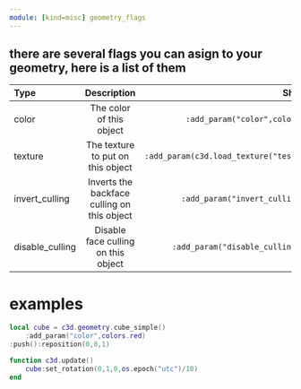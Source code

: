 ```yaml
---
module: [kind=misc] geometry_flags
---
```


## there are several flags you can asign to your geometry, here is a list of them

| Type | Description | Showcase |
| :- | :-: | -: |
| color | The color of this object | `:add_param("color",colors.blue)` |
| texture | The texture to put on this object | `:add_param(c3d.load_texture("test.ppm"))` |
| invert_culling | Inverts the backface culling on this object | `:add_param("invert_culling",true` |
| disable_culling | Disable face culling on this object | `:add_param("disable_culling",true)` |


##
#
# examples
```lua
local cube = c3d.geometry.cube_simple()
    :add_param("color",colors.red)
:push():reposition(0,0,1)

function c3d.update()
    cube:set_rotation(0,1,0,os.epoch("utc")/10)
end
```